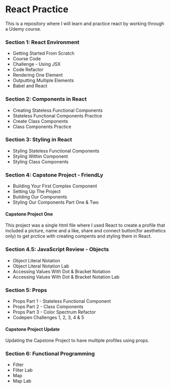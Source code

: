 # React Practice

This is a repository where I will learn and practice react by working through a Udemy course.

### Section 1: React Environment
- Getting Started From Scratch
- Course Code
- Challenge - Using JSX
- Code Refactor
- Rendering One Element
- Outputting Multiple Elements
- Babel and React

### Section 2: Components in React
- Creating Stateless Functional Components
- Stateless Functional Components Practice
- Create Class Components
- Class Components Practice

### Section 3: Styling in React
- Styling Stateless Functional Components
- Styling Within Component
- Styling Class Components

### Section 4: Capstone Project - FriendLy
- Building Your First Complex Component
- Setting Up The Project
- Building Our Components
- Styling Our Components Part One & Two

#### Capstone Project One

This project was a single html file where I used React to create a profile that included a picture, name and a like, share and connect button(for aesthetics only) to get prctice with creating compents and styling them in React.

### Section 4.5: JavaScript Review - Objects
- Object Literal Notation
- Object Literal Notation Lab
- Accessing Values With Dot & Bracket Notation
- Accessing Values With Dot & Bracket Notation Lab

### Section 5: Props
- Props Part 1 - Stateless Functional Component
- Props Part 2 - Class Components
- Props Part 3 - Color Spectrum Refactor
- Codepen Challenges 1, 2, 3, 4 & 5

#### Capstone Project Update

Updating the Capstone Project to have multiple profiles using props.

### Section 6: Functional Programming
- Filter
- Filter Lab
- Map
- Map Lab
